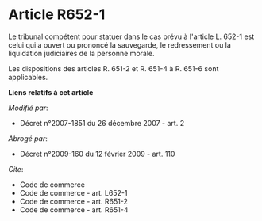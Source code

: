 # Article R652-1

Le tribunal compétent pour statuer dans le cas prévu à l'article L. 652-1 est celui qui a ouvert ou prononcé la sauvegarde,
le redressement ou la liquidation judiciaires de la personne morale. 

Les dispositions des articles R. 651-2 et R. 651-4 à R. 651-6 sont applicables.

**Liens relatifs à cet article**

_Modifié par_:

  - Décret n°2007-1851 du 26 décembre 2007 - art. 2

_Abrogé par_:

  - Décret n°2009-160 du 12 février 2009 - art. 110

_Cite_:

  - Code de commerce
  - Code de commerce - art. L652-1
  - Code de commerce - art. R651-2
  - Code de commerce - art. R651-4
